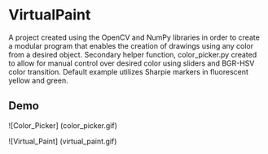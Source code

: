 # VirtualPaint
A project created using the OpenCV and NumPy libraries in order to create a modular program that enables the creation of drawings using any color from a desired object. Secondary helper function, color_picker.py created to allow for manual control over desired color using sliders and BGR-HSV color transition. Default example utilizes Sharpie markers in fluorescent yellow and green.


## Demo

![Color_Picker] (color_picker.gif)

![Virtual_Paint] (virtual_paint.gif)
